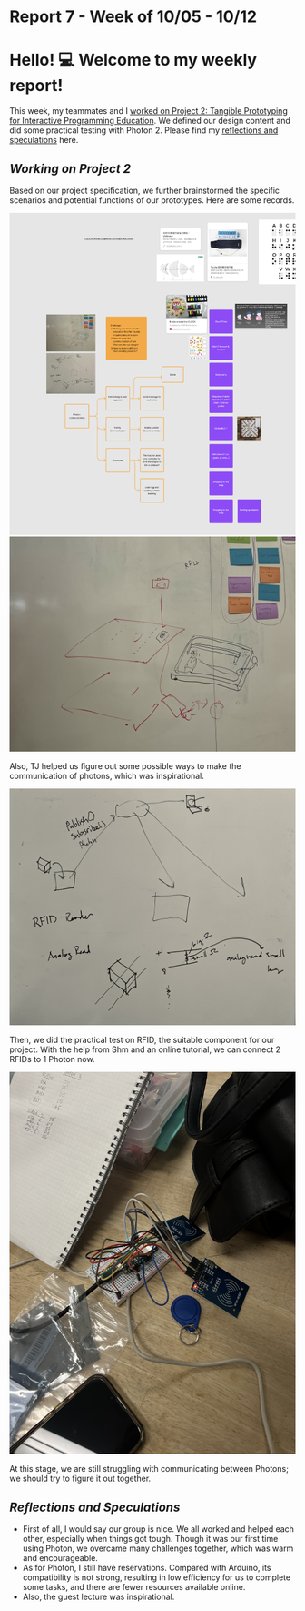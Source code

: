 # Report 7 - Week of 10/05 - 10/12

# Hello! 💻 Welcome to my weekly report!

This week, my teammates and I [worked on Project 2: Tangible Prototyping for Interactive Programming Education](https://github.com/Berkeley-MDes/tdf-fa23-Yukihan528/blob/main/weekly%20report/Report%207%20-%20Week%20of%2010%2005%20-%2010%2012.md#working-on-project-2). We defined our design content and did some practical testing with Photon 2. Please find my [reflections and speculations](https://github.com/Berkeley-MDes/tdf-fa23-Yukihan528/blob/main/weekly%20report/Report%207%20-%20Week%20of%2010%2005%20-%2010%2012.md#reflections-and-speculations) here.

## *Working on Project 2*

Based on our project specification, we further brainstormed the specific scenarios and potential functions of our prototypes. Here are some records.

<img width="700" alt="Screenshot 2023-10-12 at 2.57.36 PM.png" src="https://github.com/Berkeley-MDes/tdf-fa23-Yukihan528/blob/main/weekly%20report/Report%207%20-%20Week%20of%2010%2005%20-%2010%2012/Screenshot%202023-10-12%20at%202.57.36%20PM.png">
<img width="700" alt="IMG_5528 2.JPG" src="https://github.com/Berkeley-MDes/tdf-fa23-Yukihan528/blob/main/weekly%20report/Report%207%20-%20Week%20of%2010%2005%20-%2010%2012/IMG_5528%202.JPG">

Also, TJ helped us figure out some possible ways to make the communication of photons, which was inspirational.

<img width="700" alt="IMG_5529 2.JPG" src="https://github.com/Berkeley-MDes/tdf-fa23-Yukihan528/blob/main/weekly%20report/Report%207%20-%20Week%20of%2010%2005%20-%2010%2012/IMG_5529%202.JPG">

Then, we did the practical test on RFID, the suitable component for our project. With the help from Shm and an online tutorial, we can connect 2 RFIDs to 1 Photon now.

<img width="700" alt="IMG_5816.JPG" src="https://github.com/Berkeley-MDes/tdf-fa23-Yukihan528/blob/main/weekly%20report/Report%207%20-%20Week%20of%2010%2005%20-%2010%2012/IMG_5816.JPG">

At this stage, we are still struggling with communicating between Photons; we should try to figure it out together.

## *Reflections and Speculations*

- First of all, I would say our group is nice. We all worked and helped each other, especially when things got tough. Though it was our first time using Photon, we overcame many challenges together, which was warm and encourageable.
- As for Photon, I still have reservations. Compared with Arduino, its compatibility is not strong, resulting in low efficiency for us to complete some tasks, and there are fewer resources available online.
- Also, the guest lecture was inspirational.

